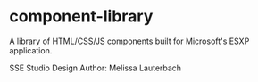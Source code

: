 # component-library
A library of HTML/CSS/JS components built for Microsoft's ESXP application.

SSE Studio Design
Author: Melissa Lauterbach
